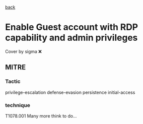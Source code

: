 [back](../index.md)
# Enable Guest account with RDP capability and admin privileges
Cover by sigma :x: 
## MITRE
### Tactic
privilege-escalation
defense-evasion
persistence
initial-access
### technique
T1078.001
Many more think to do...